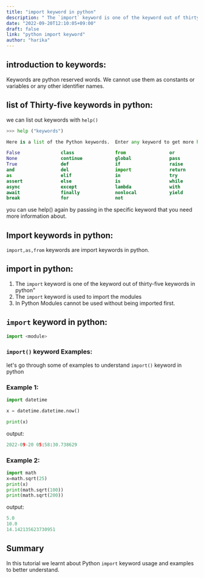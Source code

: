 ```yaml
---
title: "import keyword in python"
description: " The `import` keyword is one of the keyword out of thirty-five keywords in python""
date: "2022-09-20T12:10:05+09:00"
draft: false
link: "python import keyword"
author: "harika"
---
```


## introduction to keywords:
Keywords are python reserved words.
We cannot use them as constants or variables or any other identifier names.

## list of Thirty-five keywords in python:
we can list out keywords with `help()` 

```python
>>> help ("keywords")

Here is a list of the Python keywords.  Enter any keyword to get more help.

False               class               from                or
None                continue            global              pass
True                def                 if                  raise
and                 del                 import              return
as                  elif                in                  try
assert              else                is                  while
async               except              lambda              with
await               finally             nonlocal            yield
break               for                 not                 
```

you can use help() again by passing in the specific keyword that you need more information about. 

## Import keywords in python:

`import,as,from` keywords are import keywords in python.


## import in python:
1. The `import` keyword is one of the keyword out of thirty-five keywords in python"
2. The `import` keyword is used to import the modules
3. In Python Modules cannot be used without being imported first.

## `import` keyword in python:

```python
import <module>
```

### `import()` keyword Examples:

let's go through some of examples to understand `import()` keyword in python

### Example 1:

```python
import datetime

x = datetime.datetime.now()

print(x)
```
output:

```python
2022-09-20 05:58:30.738629
```
### Example 2:

```python
import math
x=math.sqrt(25)
print(x)
print(math.sqrt(100))
print(math.sqrt(200))
```
output:

```python
5.0
10.0
14.142135623730951
```

## Summary
In this tutorial we learnt about Python `import` keyword usage and examples to better understand.
